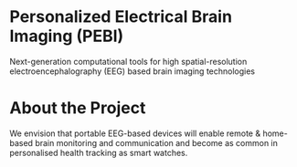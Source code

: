 # Personalized Electrical Brain Imaging (PEBI)

  Next-generation computational tools for high spatial-resolution electroencephalography (EEG) based brain imaging technologies

# About the Project
 We envision that portable EEG-based devices will enable remote & home-based brain monitoring and communication and become as common in personalised health tracking as smart watches.
